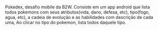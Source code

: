 Pokedex, desafio mobile da B2W.
Consiste em um app android que lista todos pokemons com seus atributos(vida, dano, defesa, etc), tipo(fogo, agua, etc), a cadeia de evolução e as habilidades com descrição de cada uma, Ao clicar no tipo do pokemon, lista todos daquele tipo.
